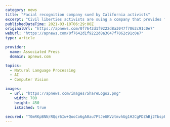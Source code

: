 ```yaml
---
category: news
title: "Facial recognition company sued by California activists"
excerpt: "Civil liberties activists are suing a company that provides facial recognition services to law enforcement agencies and private companies around the world, contending"
publishedDateTime: 2021-03-10T06:29:00Z
originalUrl: "https://apnews.com/0f7642d1f9222d8a3047f7062c91c0e7"
webUrl: "https://apnews.com/0f7642d1f9222d8a3047f7062c91c0e7"
type: article

provider:
  name: Associated Press
  domain: apnews.com

topics:
  - Natural Language Processing
  - AI
  - Computer Vision

images:
  - url: "https://apnews.com/images/ShareLogo2.png"
    width: 700
    height: 450
    isCached: true

secured: "T0mRKpBNN/RQqr6Iw+QooCo6gA0au7PtJeGKVztmvhUg1H2CgPDZhBj2TbspFgNeTkQjKx7Q1mxgrl+bzlR/KRoriavE44qcVnN0s+73TpfZptlWUgRSPZGn5fZLKzya1FfM/6A4IVbKOv4LHs5OaxZ+BeM9fvlR+M9zDcdeuF23CjIhAF6oUarMHi7Lrjbp4361Xv7HtAMF/0C3fI068Se1kPFLdxXKpShCj2hPVb2vi/liTC08wa4SM269m9Afgd02MDJLhCHpgLEj8niG/43DEIqtWYpDupN1Q4s2fv5b+saPCLKV3yQNnbA1My0rcyLhQCrqSrWVS2irRNL8n1JbRmXp9ndbMcRYGjSkDKE=;c9mHH8wMSad3dBmobCU91w=="
---
```


